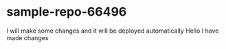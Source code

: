 # sample-repo-66496
I will make some changes and it will be deployed automatically
Hello
I have made changes
